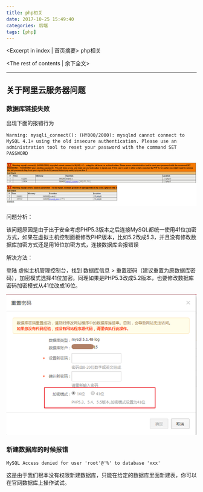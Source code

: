 ```yaml
---
title: php相关
date: 2017-10-25 15:49:40
categories: 后端
tags: [php]
---
```

<Excerpt in index | 首页摘要> 
php相关
<!-- more -->
<The rest of contents | 余下全文>

-----

## 关于阿里云服务器问题

### 数据库链接失败
出现下面的报错行为
```
Warning: mysqli_connect(): (HY000/2000): mysqlnd cannot connect to MySQL 4.1+ using the old insecure authentication. Please use an administration tool to reset your password with the command SET PASSWORD 
```

![](https://github.com/Gabrielkaliboy/images/blob/master/markdown/php/1.png?raw=true)


问题分析：

该问题原因是由于出于安全考虑PHP5.3版本之后连接MySQL都统一使用41位加密方式，如果在虚拟主机控制面板修改PHP版本，比如5.2改成5.3，并且没有修改数据库加密方式还是用16位加密方式，连接数据库会报错误

解决方法：

登陆 虚拟主机管理控制台，找到 数据库信息 > 重置密码（建议重置为原数据库密码），加密模式选择41位加密。同理如果是PHP5.3改成5.2版本，也要修改数据库密码加密模式从41位改成16位。

![](https://github.com/Gabrielkaliboy/images/blob/master/markdown/php/2.png?raw=true)


### 新建数据库的时候报错
```
MySQL Access denied for user 'root'@'%' to database 'xxx'  
```
这是由于我们根本没有权限新建数据库，只能在给定的数据库里面新建表，你可以在官网数据库上操作试试。